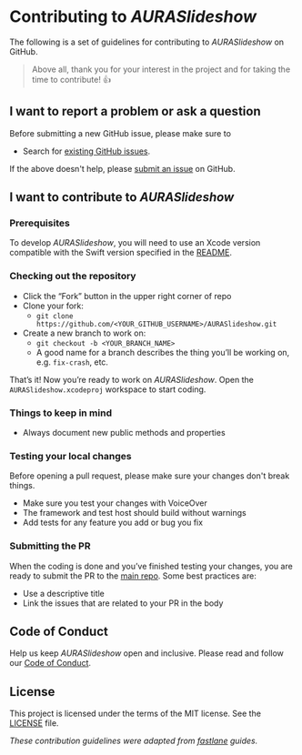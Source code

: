 # Contributing to _AURASlideshow_

The following is a set of guidelines for contributing to _AURASlideshow_ on GitHub.

> Above all, thank you for your interest in the project and for taking the time to contribute! 👍

## I want to report a problem or ask a question

Before submitting a new GitHub issue, please make sure to

- Search for [existing GitHub issues](https://github.com/alexaubry/uti/issues).

If the above doesn't help, please [submit an issue](https://github.com/alexaubry/uti/issues) on GitHub.

## I want to contribute to _AURASlideshow_

### Prerequisites

To develop _AURASlideshow_, you will need to use an Xcode version compatible with the Swift version specified in the [README](https://github.com/alexaubry/AURASlideshow/#contributing).

### Checking out the repository

- Click the “Fork” button in the upper right corner of repo
- Clone your fork:
    - `git clone https://github.com/<YOUR_GITHUB_USERNAME>/AURASlideshow.git`
- Create a new branch to work on:
    - `git checkout -b <YOUR_BRANCH_NAME>`
    - A good name for a branch describes the thing you’ll be working on, e.g. `fix-crash`, etc.

That’s it! Now you’re ready to work on _AURASlideshow_. Open the `AURASlideshow.xcodeproj` workspace to start coding.

### Things to keep in mind

- Always document new public methods and properties

### Testing your local changes

Before opening a pull request, please make sure your changes don't break things.

- Make sure you test your changes with VoiceOver
- The framework and test host should build without warnings
- Add tests for any feature you add or bug you fix

### Submitting the PR

When the coding is done and you’ve finished testing your changes, you are ready to submit the PR to the [main repo](https://github.com/alexaubry/AURASlideshow). Some best practices are:

- Use a descriptive title
- Link the issues that are related to your PR in the body

## Code of Conduct

Help us keep _AURASlideshow_ open and inclusive. Please read and follow our [Code of Conduct](CODE_OF_CONDUCT.md).

## License

This project is licensed under the terms of the MIT license. See the [LICENSE](LICENSE) file.

_These contribution guidelines were adapted from [_fastlane_](https://github.com/fastlane/fastlane) guides._
